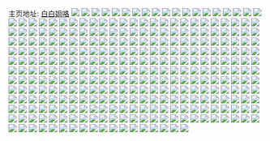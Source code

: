 主页地址: [白白姐咯](https://weibo.com/u/1691786543) 
![](https://wx4.sinaimg.cn/mw2000/64d69d2fly1h9loaqxi6fj21o0280kjl.jpg) 
![](https://wx4.sinaimg.cn/mw2000/64d69d2fly1h9loarjppvj21o0280qv5.jpg) 
![](https://wx4.sinaimg.cn/mw2000/64d69d2fly1h9loaspkktj21o0280qv5.jpg) 
![](https://wx4.sinaimg.cn/mw2000/64d69d2fly1h9lo8twozdj21o0280e81.jpg) 
![](https://wx4.sinaimg.cn/mw2000/64d69d2fly1h9lo8uhopsj21o0280e81.jpg) 
![](https://wx4.sinaimg.cn/mw2000/64d69d2fly1h9lo8v5y75j21o0280qv5.jpg) 
![](https://wx4.sinaimg.cn/mw2000/64d69d2fly1h9lo8vxsxzj21o0280u0x.jpg) 
![](https://wx4.sinaimg.cn/mw2000/64d69d2fgy1h8oy9h9q4kj21o02807v3.jpg) 
![](https://wx4.sinaimg.cn/mw2000/64d69d2fgy1h8oy9jcrl5j21o0280hdt.jpg) 
![](https://wx4.sinaimg.cn/mw2000/64d69d2fgy1h8oy9nyinbj21l6247npd.jpg) 
![](https://wx4.sinaimg.cn/mw2000/64d69d2fgy1h8oy9vdgwdj22c0340b2b.jpg) 
![](https://wx4.sinaimg.cn/mw2000/64d69d2fgy1h8oy9ykjgej21o0280qv5.jpg) 
![](https://wx4.sinaimg.cn/mw2000/64d69d2fgy1h8mz47oj2vj20zk1bejvq.jpg) 
![](https://wx4.sinaimg.cn/mw2000/64d69d2fgy1h8mz48nx0nj222o340e81.jpg) 
![](https://wx4.sinaimg.cn/mw2000/64d69d2fgy1h8mz49ay06j223t35sau7.jpg) 
![](https://wx4.sinaimg.cn/mw2000/64d69d2fgy1h8mz4a0yhsj222n3401bs.jpg) 
![](https://wx4.sinaimg.cn/mw2000/64d69d2fgy1h8mz4avpv4j22c0352hdt.jpg) 
![](https://wx4.sinaimg.cn/mw2000/64d69d2fgy1h8mz4dl9arj22db35se83.jpg) 
![](https://wx4.sinaimg.cn/mw2000/64d69d2fgy1h8mz4ejrgpj223v35s1bh.jpg) 
![](https://wx4.sinaimg.cn/mw2000/64d69d2fgy1h8mz4fsjdxj21of280npd.jpg) 
![](https://wx4.sinaimg.cn/mw2000/64d69d2fgy1h8mz4ij5abj22c03401kz.jpg) 
![](https://wx4.sinaimg.cn/mw2000/64d69d2fgy1h8mz4k9uv9j22c0340x6q.jpg) 
![](https://wx4.sinaimg.cn/mw2000/64d69d2fgy1h8mz47bo6tj21o02804qp.jpg) 
![](https://wx4.sinaimg.cn/mw2000/64d69d2fgy1h8mz4mykedj22802yob2c.jpg) 
![](https://wx4.sinaimg.cn/mw2000/64d69d2fgy1h8mz4pl460j22802yob2c.jpg) 
![](https://wx4.sinaimg.cn/mw2000/64d69d2fgy1h8mz4r4ystj22c0340npe.jpg) 
![](https://wx4.sinaimg.cn/mw2000/64d69d2fgy1h8mz4suj6dj22c0340x6q.jpg) 
![](https://wx4.sinaimg.cn/mw2000/64d69d2fgy1h8mz4ubm9yj22802yob2b.jpg) 
![](https://wx4.sinaimg.cn/mw2000/64d69d2fgy1h8mz4vdz95j23402c01ky.jpg) 
![](https://wx4.sinaimg.cn/mw2000/64d69d2fgy1h8mz2bcxf8j21o0280u0x.jpg) 
![](https://wx4.sinaimg.cn/mw2000/64d69d2fgy1h8mz2drccbj21o0280hdt.jpg) 
![](https://wx4.sinaimg.cn/mw2000/64d69d2fgy1h8mz2edlijj21o0280npd.jpg) 
![](https://wx4.sinaimg.cn/mw2000/64d69d2fgy1h8mz2fnhjoj22801o0e81.jpg) 
![](https://wx4.sinaimg.cn/mw2000/64d69d2fgy1h8mz2g9v9xj21o02807wh.jpg) 
![](https://wx4.sinaimg.cn/mw2000/64d69d2fgy1h8mz2oam8wj21o0280u0x.jpg) 
![](https://wx4.sinaimg.cn/mw2000/64d69d2fgy1h8mz2ow8mej223t35sau7.jpg) 
![](https://wx4.sinaimg.cn/mw2000/64d69d2fgy1h8mz2q0tasj22c0340qv5.jpg) 
![](https://wx4.sinaimg.cn/mw2000/64d69d2fgy1h8mz2qd57bj20zk1bejvq.jpg) 
![](https://wx4.sinaimg.cn/mw2000/64d69d2fgy1h8kjzizbouj21o02804qq.jpg) 
![](https://wx4.sinaimg.cn/mw2000/64d69d2fgy1h8kjzlrvshj21o0280kjl.jpg) 
![](https://wx4.sinaimg.cn/mw2000/64d69d2fgy1h8kjzme6trj21o02804qp.jpg) 
![](https://wx4.sinaimg.cn/mw2000/64d69d2fgy1h8kjzy42cqj20tm18gn49.jpg) 
![](https://wx4.sinaimg.cn/mw2000/64d69d2fgy1h8kjzytzz4j20tm18gn42.jpg) 
![](https://wx4.sinaimg.cn/mw2000/64d69d2fgy1h8kk03q8sxj21o0280e81.jpg) 
![](https://wx4.sinaimg.cn/mw2000/64d69d2fgy1h8kk0ag1sfj22801o0b29.jpg) 
![](https://wx4.sinaimg.cn/mw2000/64d69d2fgy1h8kk0c0mg6j21o02801kx.jpg) 
![](https://wx4.sinaimg.cn/mw2000/64d69d2fgy1h8kk0dceg7j22801o01jv.jpg) 
![](https://wx4.sinaimg.cn/mw2000/64d69d2fgy1h8ecsqy084j21o0280kjm.jpg) 
![](https://wx4.sinaimg.cn/mw2000/64d69d2fgy1h8ecsxtxylj21o0280e81.jpg) 
![](https://wx4.sinaimg.cn/mw2000/64d69d2fgy1h8ect1k2y7j21o0280kjl.jpg) 
![](https://wx4.sinaimg.cn/mw2000/64d69d2fgy1h8ect29kwuj22801o04qp.jpg) 
![](https://wx4.sinaimg.cn/mw2000/64d69d2fgy1h8ecshgtvxj21o0280hdt.jpg) 
![](https://wx4.sinaimg.cn/mw2000/64d69d2fgy1h8ect30na7j21o0280npd.jpg) 
![](https://wx4.sinaimg.cn/mw2000/64d69d2fgy1h8ect3ywbuj21o0280e81.jpg) 
![](https://wx4.sinaimg.cn/mw2000/64d69d2fgy1h8d80yirp8j23402c0x6p.jpg) 
![](https://wx4.sinaimg.cn/mw2000/64d69d2fgy1h84qcz03tgj21o02807wh.jpg) 
![](https://wx4.sinaimg.cn/mw2000/64d69d2fgy1h84qczy8x9j21o02807wh.jpg) 
![](https://wx4.sinaimg.cn/mw2000/64d69d2fgy1h84qcx3ekhj21o02804qp.jpg) 
![](https://wx4.sinaimg.cn/mw2000/64d69d2fgy1h82a0x8bpfj22801o0hdt.jpg) 
![](https://wx4.sinaimg.cn/mw2000/64d69d2fgy1h82a0ymmcdj22801o0b29.jpg) 
![](https://wx4.sinaimg.cn/mw2000/64d69d2fgy1h82a0ze6bwj22801o0txb.jpg) 
![](https://wx4.sinaimg.cn/mw2000/64d69d2fgy1h7vfc87h4gj22801o04qq.jpg) 
![](https://wx4.sinaimg.cn/mw2000/64d69d2fgy1h7vfc92dnsj22801o07wi.jpg) 
![](https://wx4.sinaimg.cn/mw2000/64d69d2fgy1h7vfccrcqoj23402c0qv6.jpg) 
![](https://wx4.sinaimg.cn/mw2000/64d69d2fgy1h7vfce75l8j23402c0kjm.jpg) 
![](https://wx4.sinaimg.cn/mw2000/64d69d2fgy1h7t59asqjdj21400u0jyc.jpg) 
![](https://wx4.sinaimg.cn/mw2000/64d69d2fgy1h7t59b282dj21400u07b3.jpg) 
![](https://wx4.sinaimg.cn/mw2000/64d69d2fgy1h7t59bez6zj20u014x47g.jpg) 
![](https://wx4.sinaimg.cn/mw2000/64d69d2fgy1h7t59f2rlmj21400u012o.jpg) 
![](https://wx4.sinaimg.cn/mw2000/64d69d2fgy1h7t59gwrc5j20u0140tf5.jpg) 
![](https://wx4.sinaimg.cn/mw2000/64d69d2fgy1h7t59hdpjij21400u0tex.jpg) 
![](https://wx4.sinaimg.cn/mw2000/64d69d2fgy1h7t59ho0gjj21400u0jxl.jpg) 
![](https://wx4.sinaimg.cn/mw2000/64d69d2fgy1h7m1mmr08uj22801o01kx.jpg) 
![](https://wx4.sinaimg.cn/mw2000/64d69d2fgy1h7m1mnf7q1j22801o04qp.jpg) 
![](https://wx4.sinaimg.cn/mw2000/64d69d2fgy1h7m1mqzezqj21o0280e81.jpg) 
![](https://wx4.sinaimg.cn/mw2000/64d69d2fgy1h7m1msaix4j22801o0x6p.jpg) 
![](https://wx4.sinaimg.cn/mw2000/64d69d2fgy1h7m1mtjvjxj22801o0npd.jpg) 
![](https://wx4.sinaimg.cn/mw2000/64d69d2fgy1h7m1mvmuykj23402c1b2c.jpg) 
![](https://wx4.sinaimg.cn/mw2000/64d69d2fgy1h7m1my26haj23402fdqv8.jpg) 
![](https://wx4.sinaimg.cn/mw2000/64d69d2fgy1h7jhbd8u07j22801o0hdt.jpg) 
![](https://wx4.sinaimg.cn/mw2000/64d69d2fgy1h7jhblb72kj22801o0hdt.jpg) 
![](https://wx4.sinaimg.cn/mw2000/64d69d2fgy1h7jhbpjo81j22801o0x6p.jpg) 
![](https://wx4.sinaimg.cn/mw2000/64d69d2fgy1h7jhbqqfoaj22801o0kjl.jpg) 
![](https://wx4.sinaimg.cn/mw2000/64d69d2fgy1h7jhco0e7mj22c0371kjq.jpg) 
![](https://wx4.sinaimg.cn/mw2000/64d69d2fgy1h7jh394sgcj21o0280e81.jpg) 
![](https://wx4.sinaimg.cn/mw2000/64d69d2fgy1h7jh3n07g7j21o0280kid.jpg) 
![](https://wx4.sinaimg.cn/mw2000/64d69d2fgy1h7jh3o0jxrj21o02804qp.jpg) 
![](https://wx4.sinaimg.cn/mw2000/64d69d2fgy1h7jh3orq49j21o0280nmj.jpg) 
![](https://wx4.sinaimg.cn/mw2000/64d69d2fgy1h7jh3pi686j21o0280txq.jpg) 
![](https://wx4.sinaimg.cn/mw2000/64d69d2fgy1h7jh3qasu8j21o02801kx.jpg) 
![](https://wx4.sinaimg.cn/mw2000/64d69d2fgy1h7jh3u9n49j21o02804qp.jpg) 
![](https://wx4.sinaimg.cn/mw2000/64d69d2fly1h7g5hgjqizj22801o0qv5.jpg) 
![](https://wx4.sinaimg.cn/mw2000/64d69d2fly1h7g5hhwnrnj21o0280npd.jpg) 
![](https://wx4.sinaimg.cn/mw2000/64d69d2fly1h7g5hm0b5hj21o0280qv5.jpg) 
![](https://wx4.sinaimg.cn/mw2000/64d69d2fly1h7g5hmreuoj21o0280wsr.jpg) 
![](https://wx4.sinaimg.cn/mw2000/64d69d2fly1h7g5hnd7j9j21o02807h2.jpg) 
![](https://wx4.sinaimg.cn/mw2000/64d69d2fly1h7g5hfo55qj21o0280gvs.jpg) 
![](https://wx4.sinaimg.cn/mw2000/64d69d2fly1h7g5hu8cq9j21o0280qcj.jpg) 
![](https://wx4.sinaimg.cn/mw2000/64d69d2fly1h7g5i6ltnoj21o02801kx.jpg) 
![](https://wx4.sinaimg.cn/mw2000/64d69d2fly1h7f08cy3hqj21o0280tpa.jpg) 
![](https://wx4.sinaimg.cn/mw2000/64d69d2fly1h7d3qdestsj22801o0nag.jpg) 
![](https://wx4.sinaimg.cn/mw2000/64d69d2fly1h7d3pkl88lj21o0280qv5.jpg) 
![](https://wx4.sinaimg.cn/mw2000/64d69d2fly1h7d3r5aze6j21o02801kx.jpg) 
![](https://wx4.sinaimg.cn/mw2000/64d69d2fly1h7d3rftyksj22c0340u0x.jpg) 
![](https://wx4.sinaimg.cn/mw2000/64d69d2fly1h7d3rhuhcjj21o0280nnl.jpg) 
![](https://wx4.sinaimg.cn/mw2000/64d69d2fly1h7bhuk476vj21o0280qv5.jpg) 
![](https://wx4.sinaimg.cn/mw2000/64d69d2fly1h7bhum2u21j22801o0u0y.jpg) 
![](https://wx4.sinaimg.cn/mw2000/64d69d2fly1h7bhuns0t2j22801o0npe.jpg) 
![](https://wx4.sinaimg.cn/mw2000/64d69d2fly1h7bhupfqpaj22801o0e81.jpg) 
![](https://wx4.sinaimg.cn/mw2000/64d69d2fly1h7bhur4xbnj21o01z7e82.jpg) 
![](https://wx4.sinaimg.cn/mw2000/64d69d2fly1h7bhussejmj21o0280b29.jpg) 
![](https://wx4.sinaimg.cn/mw2000/64d69d2fly1h7bhv49fpqj21o0280e82.jpg) 
![](https://wx4.sinaimg.cn/mw2000/64d69d2fly1h7b35c9fuaj21o0280npe.jpg) 
![](https://wx4.sinaimg.cn/mw2000/64d69d2fly1h7b35n4mpaj23402c0qv5.jpg) 
![](https://wx4.sinaimg.cn/mw2000/64d69d2fly1h7b35ot289j22c0340hdv.jpg) 
![](https://wx4.sinaimg.cn/mw2000/64d69d2fly1h7837670mnj21o0280tqw.jpg) 
![](https://wx4.sinaimg.cn/mw2000/64d69d2fly1h78376qfumj21o0280439.jpg) 
![](https://wx4.sinaimg.cn/mw2000/64d69d2fly1h783777xj2j21o0280q87.jpg) 
![](https://wx4.sinaimg.cn/mw2000/64d69d2fly1h78377vszyj21o02804qp.jpg) 
![](https://wx4.sinaimg.cn/mw2000/64d69d2fly1h77jynix55j21o0280kjm.jpg) 
![](https://wx4.sinaimg.cn/mw2000/64d69d2fly1h77jyokol5j22801o04qq.jpg) 
![](https://wx4.sinaimg.cn/mw2000/64d69d2fly1h759jp60dyj21400u07ce.jpg) 
![](https://wx4.sinaimg.cn/mw2000/64d69d2fly1h759jsny5tj21o02804qp.jpg) 
![](https://wx4.sinaimg.cn/mw2000/64d69d2fly1h759jcdpsej21o02801kx.jpg) 
![](https://wx4.sinaimg.cn/mw2000/64d69d2fly1h759jtjmozj21o0280n3j.jpg) 
![](https://wx4.sinaimg.cn/mw2000/64d69d2fly1h759jun9wqj21o0280e81.jpg) 
![](https://wx4.sinaimg.cn/mw2000/64d69d2fly1h759jvnj8kj21o0280hdt.jpg) 
![](https://wx4.sinaimg.cn/mw2000/64d69d2fly1h759jwis9jj21o0280hdt.jpg) 
![](https://wx4.sinaimg.cn/mw2000/64d69d2fly1h759jxasyij21o0280k1w.jpg) 
![](https://wx4.sinaimg.cn/mw2000/64d69d2fly1h759jy2wymj21o0280b29.jpg) 
![](https://wx4.sinaimg.cn/mw2000/64d69d2fly1h759jytj71j21o0280n5t.jpg) 
![](https://wx4.sinaimg.cn/mw2000/64d69d2fly1h759jzzekaj21o0280npd.jpg) 
![](https://wx4.sinaimg.cn/mw2000/64d69d2fly1h759hq1j3oj21o0280e6o.jpg) 
![](https://wx4.sinaimg.cn/mw2000/64d69d2fly1h759hshkbbj21o0280tzg.jpg) 
![](https://wx4.sinaimg.cn/mw2000/64d69d2fly1h759ht8qayj21o0280wkg.jpg) 
![](https://wx4.sinaimg.cn/mw2000/64d69d2fly1h759hu1u4oj21o0280te5.jpg) 
![](https://wx4.sinaimg.cn/mw2000/64d69d2fly1h759husxytj21o0280hdt.jpg) 
![](https://wx4.sinaimg.cn/mw2000/64d69d2fly1h759hvnsimj21o0280n8r.jpg) 
![](https://wx4.sinaimg.cn/mw2000/64d69d2fly1h759hwfk9yj21o02807g2.jpg) 
![](https://wx4.sinaimg.cn/mw2000/64d69d2fly1h759hx6iflj21o0280nae.jpg) 
![](https://wx4.sinaimg.cn/mw2000/64d69d2fly1h759hxyrbkj21o0280hdt.jpg) 
![](https://wx4.sinaimg.cn/mw2000/64d69d2fly1h759hyuba9j21o0280kjl.jpg) 
![](https://wx4.sinaimg.cn/mw2000/64d69d2fly1h759hzle0uj21o0280hdt.jpg) 
![](https://wx4.sinaimg.cn/mw2000/64d69d2fgy1h6vvovlsd9j20u015c0zl.jpg) 
![](https://wx4.sinaimg.cn/mw2000/64d69d2fgy1h6vvoylx2ej23402dhb2b.jpg) 
![](https://wx4.sinaimg.cn/mw2000/64d69d2fgy1h6vvotf8pgj22c035he82.jpg) 
![](https://wx4.sinaimg.cn/mw2000/64d69d2fgy1h6vvp1np1fj22c0341e84.jpg) 
![](https://wx4.sinaimg.cn/mw2000/64d69d2fgy1h6vvp4ind9j22c0375woz.jpg) 
![](https://wx4.sinaimg.cn/mw2000/64d69d2fgy1h6vvp7e6ilj22c037pk2j.jpg) 
![](https://wx4.sinaimg.cn/mw2000/64d69d2fgy1h6vvpc1vygj22c0340x6p.jpg) 
![](https://wx4.sinaimg.cn/mw2000/64d69d2fgy1h6v0qw0v7nj22801o0hdt.jpg) 
![](https://wx4.sinaimg.cn/mw2000/64d69d2fgy1h6v0qwrkjkj21o02807wh.jpg) 
![](https://wx4.sinaimg.cn/mw2000/64d69d2fgy1h6v0qxlyz6j21o0280b29.jpg) 
![](https://wx4.sinaimg.cn/mw2000/64d69d2fgy1h6v0qyx6j8j21o0280b2a.jpg) 
![](https://wx4.sinaimg.cn/mw2000/64d69d2fgy1h6v0r0cbyfj21o02804qq.jpg) 
![](https://wx4.sinaimg.cn/mw2000/64d69d2fgy1h6v0r1de9vj21o0280asl.jpg) 
![](https://wx4.sinaimg.cn/mw2000/64d69d2fgy1h6v0r2bmitj21o0280ndw.jpg) 
![](https://wx4.sinaimg.cn/mw2000/64d69d2fgy1h6v0r3cufkj21o0280kjl.jpg) 
![](https://wx4.sinaimg.cn/mw2000/64d69d2fgy1h6v0r4cgo4j21o0280155.jpg) 
![](https://wx4.sinaimg.cn/mw2000/64d69d2fgy1h6v0r54vusj21o0280e81.jpg) 
![](https://wx4.sinaimg.cn/mw2000/64d69d2fgy1h6v0r5w56dj21o0280hdt.jpg) 
![](https://wx4.sinaimg.cn/mw2000/64d69d2fgy1h6v0quukymj22801o0kjl.jpg) 
![](https://wx4.sinaimg.cn/mw2000/64d69d2fgy1h6v0razbvej22c0340kjm.jpg) 
![](https://wx4.sinaimg.cn/mw2000/64d69d2fgy1h6v0p1wr46j22801o047g.jpg) 
![](https://wx4.sinaimg.cn/mw2000/64d69d2fgy1h6v0p2ukzpj22801o0npd.jpg) 
![](https://wx4.sinaimg.cn/mw2000/64d69d2fgy1h6v0p5qu4oj21o0280e81.jpg) 
![](https://wx4.sinaimg.cn/mw2000/64d69d2fgy1h6v0p6ghgrj21o0280kjl.jpg) 
![](https://wx4.sinaimg.cn/mw2000/64d69d2fgy1h6v0p75o8gj21o0280kjl.jpg) 
![](https://wx4.sinaimg.cn/mw2000/64d69d2fgy1h6v0a7s4vkj21o02804qp.jpg) 
![](https://wx4.sinaimg.cn/mw2000/64d69d2fgy1h6v0a8xay5j21401hckcc.jpg) 
![](https://wx4.sinaimg.cn/mw2000/64d69d2fgy1h6v0aan2pdj22c03404qr.jpg) 
![](https://wx4.sinaimg.cn/mw2000/64d69d2fgy1h6v0abwe3hj21o0280e81.jpg) 
![](https://wx4.sinaimg.cn/mw2000/64d69d2fgy1h6v0acswz3j21o0280b29.jpg) 
![](https://wx4.sinaimg.cn/mw2000/64d69d2fgy1h6v09u0akzj21o0280e81.jpg) 
![](https://wx4.sinaimg.cn/mw2000/64d69d2fgy1h6v0mjke4yj21o0280wnn.jpg) 
![](https://wx4.sinaimg.cn/mw2000/64d69d2fgy1h6v0miveimj21o02807e4.jpg) 
![](https://wx4.sinaimg.cn/mw2000/64d69d2fgy1h6v0mo08daj21o0280qay.jpg) 
![](https://wx4.sinaimg.cn/mw2000/64d69d2fgy1h6v0morhb4j21o0280e81.jpg) 
![](https://wx4.sinaimg.cn/mw2000/64d69d2fgy1h6k706es5yj21o02801g6.jpg) 
![](https://wx4.sinaimg.cn/mw2000/64d69d2fgy1h6k708stazj20u015ydkt.jpg) 
![](https://wx4.sinaimg.cn/mw2000/64d69d2fgy1h6k709h7jmj20u015yaek.jpg) 
![](https://wx4.sinaimg.cn/mw2000/64d69d2fgy1h6k70o0a3oj21o0280b29.jpg) 
![](https://wx4.sinaimg.cn/mw2000/64d69d2fgy1h6k70pc962j21o0280dk5.jpg) 
![](https://wx4.sinaimg.cn/mw2000/64d69d2fgy1h6hpconkxcj22801o07a8.jpg) 
![](https://wx4.sinaimg.cn/mw2000/64d69d2fgy1h6hpcuskytj21o02801kx.jpg) 
![](https://wx4.sinaimg.cn/mw2000/64d69d2fgy1h6hpd5a0y3j21o0280tez.jpg) 
![](https://wx4.sinaimg.cn/mw2000/64d69d2fgy1h6hpdb2krej22801o0kjb.jpg) 
![](https://wx4.sinaimg.cn/mw2000/64d69d2fgy1h6hpdcfpxpj21o02807wh.jpg) 
![](https://wx4.sinaimg.cn/mw2000/64d69d2fgy1h6hpahmonjj22801o04qp.jpg) 
![](https://wx4.sinaimg.cn/mw2000/64d69d2fgy1h6hpai8vwoj22801o0b29.jpg) 
![](https://wx4.sinaimg.cn/mw2000/64d69d2fgy1h6hpamml0cj21o0280n26.jpg) 
![](https://wx4.sinaimg.cn/mw2000/64d69d2fgy1h6aoi83g5dj21400u0q58.jpg) 
![](https://wx4.sinaimg.cn/mw2000/64d69d2fgy1h6aoia5k1zj22c0340tk8.jpg) 
![](https://wx4.sinaimg.cn/mw2000/64d69d2fgy1h6aoic1ruuj21o02801ky.jpg) 
![](https://wx4.sinaimg.cn/mw2000/64d69d2fgy1h6aoid4ibpj21o02801ky.jpg) 
![](https://wx4.sinaimg.cn/mw2000/64d69d2fgy1h6aoidta5zj21o02804qp.jpg) 
![](https://wx4.sinaimg.cn/mw2000/64d69d2fgy1h6aoio87soj22c0340b2a.jpg) 
![](https://wx4.sinaimg.cn/mw2000/64d69d2fgy1h6350t9f63j21o02807jc.jpg) 
![](https://wx4.sinaimg.cn/mw2000/64d69d2fgy1h6350ubi8hj21o0280ahn.jpg) 
![](https://wx4.sinaimg.cn/mw2000/64d69d2fgy1h6350vh802j21o0280wm7.jpg) 
![](https://wx4.sinaimg.cn/mw2000/64d69d2fgy1h5tvpjdjpbj22801o0e1w.jpg) 
![](https://wx4.sinaimg.cn/mw2000/64d69d2fgy1h5tvpjvvbtj22801o0h7l.jpg) 
![](https://wx4.sinaimg.cn/mw2000/64d69d2fgy1h5tvpl91acj22c0340e82.jpg) 
![](https://wx4.sinaimg.cn/mw2000/64d69d2fgy1h5tvpm8m3sj21o0280whl.jpg) 
![](https://wx4.sinaimg.cn/mw2000/64d69d2fgy1h5tvpnolm7j22c0340b2b.jpg) 
![](https://wx4.sinaimg.cn/mw2000/64d69d2fgy1h5tvpiud74j21o0280aeg.jpg) 
![](https://wx4.sinaimg.cn/mw2000/64d69d2fgy1h5tvponzx2j21o0280k0r.jpg) 
![](https://wx4.sinaimg.cn/mw2000/64d69d2fgy1h5tvppvdepj22c03404qq.jpg) 
![](https://wx4.sinaimg.cn/mw2000/64d69d2fgy1h5tvpra2joj23402c0kjm.jpg) 
![](https://wx4.sinaimg.cn/mw2000/64d69d2fgy1h5tvpsyeplj23402c0b2a.jpg) 
![](https://wx4.sinaimg.cn/mw2000/64d69d2fgy1h5tvpuij6lj21sc2ds1ky.jpg) 
![](https://wx4.sinaimg.cn/mw2000/64d69d2fgy1h5tvpw4f35j22c0340hdu.jpg) 
![](https://wx4.sinaimg.cn/mw2000/64d69d2fgy1h5tvpwutiuj21400u00uv.jpg) 
![](https://wx4.sinaimg.cn/mw2000/64d69d2fgy1h5tvpxzs9kj23402c0npe.jpg) 
![](https://wx4.sinaimg.cn/mw2000/64d69d2fgy1h5tvpztlhyj22c0340x6q.jpg) 
![](https://wx4.sinaimg.cn/mw2000/64d69d2fgy1h5tvq198nwj229k340hdv.jpg) 
![](https://wx4.sinaimg.cn/mw2000/64d69d2fgy1h5tvq32gqgj22c0340x6q.jpg) 
![](https://wx4.sinaimg.cn/mw2000/64d69d2fgy1h5tvq4jljnj23402c0u0x.jpg) 
![](https://wx4.sinaimg.cn/mw2000/64d69d2fgy1h5tvngmufgj21o02807wh.jpg) 
![](https://wx4.sinaimg.cn/mw2000/64d69d2fgy1h5tvnoqb6ej21o02807wh.jpg) 
![](https://wx4.sinaimg.cn/mw2000/64d69d2fgy1h5tvnqey6fj22c03401kz.jpg) 
![](https://wx4.sinaimg.cn/mw2000/64d69d2fgy1h5tvnse9obj24n42wg4qs.jpg) 
![](https://wx4.sinaimg.cn/mw2000/64d69d2fgy1h5tvntg355j23402c0kjm.jpg) 
![](https://wx4.sinaimg.cn/mw2000/64d69d2fgy1h5tvnv0ceaj22c0341b2c.jpg) 
![](https://wx4.sinaimg.cn/mw2000/64d69d2fgy1h5tvo3g9s0j21o02bewod.jpg) 
![](https://wx4.sinaimg.cn/mw2000/64d69d2fgy1h5tvo43lm2j22801o01kx.jpg) 
![](https://wx4.sinaimg.cn/mw2000/64d69d2fgy1h5tvo5o96aj22801o0dm8.jpg) 
![](https://wx4.sinaimg.cn/mw2000/64d69d2fgy1h5tvnfdz6yj22801o07b9.jpg) 
![](https://wx4.sinaimg.cn/mw2000/64d69d2fgy1h5tvlcklm9j22c03401kz.jpg) 
![](https://wx4.sinaimg.cn/mw2000/64d69d2fgy1h5tvlgods6j21o0280u0x.jpg) 
![](https://wx4.sinaimg.cn/mw2000/64d69d2fgy1h5tvlh8gv4j21o0280qv5.jpg) 
![](https://wx4.sinaimg.cn/mw2000/64d69d2fgy1h5tvlht2k0j21o0280kjl.jpg) 
![](https://wx4.sinaimg.cn/mw2000/64d69d2fgy1h5tvlij0vqj21o0280u0x.jpg) 
![](https://wx4.sinaimg.cn/mw2000/64d69d2fgy1h5tvlky6wzj22801o04k6.jpg) 
![](https://wx4.sinaimg.cn/mw2000/64d69d2fgy1h5tvllivihj22801o07wh.jpg) 
![](https://wx4.sinaimg.cn/mw2000/64d69d2fgy1h5tvloraa5j22801o0x6p.jpg) 
![](https://wx4.sinaimg.cn/mw2000/64d69d2fgy1h5tvlmtgejj21o0280tes.jpg) 
![](https://wx4.sinaimg.cn/mw2000/64d69d2fgy1h5tvls4849j21o0280n68.jpg) 
![](https://wx4.sinaimg.cn/mw2000/64d69d2fgy1h5tvlssqe0j21o028011q.jpg) 
![](https://wx4.sinaimg.cn/mw2000/64d69d2fgy1h5tvltc1pcj21o0280gsr.jpg) 
![](https://wx4.sinaimg.cn/mw2000/64d69d2fgy1h5tvk0niiaj21o02807wh.jpg) 
![](https://wx4.sinaimg.cn/mw2000/64d69d2fgy1h5tvk2qqg4j22801o0458.jpg) 
![](https://wx4.sinaimg.cn/mw2000/64d69d2fgy1h5tvk3bmt2j22801o0gry.jpg) 
![](https://wx4.sinaimg.cn/mw2000/64d69d2fgy1h5tvk3zpbpj22c03404qq.jpg) 
![](https://wx4.sinaimg.cn/mw2000/64d69d2fgy1h5tvk4i7u6j21o0280tdq.jpg) 
![](https://wx4.sinaimg.cn/mw2000/64d69d2fgy1h5tvk4zehqj22801o0jwe.jpg) 
![](https://wx4.sinaimg.cn/mw2000/64d69d2fgy1h5tvk8lu0oj21o02807vh.jpg) 
![](https://wx4.sinaimg.cn/mw2000/64d69d2fgy1h5tvkapajbj22801o07a4.jpg) 
![](https://wx4.sinaimg.cn/mw2000/64d69d2fgy1h5tvkb173qj22801o0x3a.jpg) 
![](https://wx4.sinaimg.cn/mw2000/64d69d2fgy1h5tvj6yyl3j224836cnpe.jpg) 
![](https://wx4.sinaimg.cn/mw2000/64d69d2fgy1h5tvj9jf9uj22rg36c1kx.jpg) 
![](https://wx4.sinaimg.cn/mw2000/64d69d2fgy1h5tvjbf3y4j224836ch0r.jpg) 
![](https://wx4.sinaimg.cn/mw2000/64d69d2fgy1h5tvjdxu5pj224836chdu.jpg) 
![](https://wx4.sinaimg.cn/mw2000/64d69d2fgy1h5tvjg95qdj224836c7wj.jpg) 
![](https://wx4.sinaimg.cn/mw2000/64d69d2fgy1h5tvjh8lh6j22801o0e81.jpg) 
![](https://wx4.sinaimg.cn/mw2000/64d69d2fgy1h5tvjhuikzj22801o0e81.jpg) 
![](https://wx4.sinaimg.cn/mw2000/64d69d2fgy1h5tvjijq0zj22801o0hdt.jpg) 
![](https://wx4.sinaimg.cn/mw2000/64d69d2fgy1h5tvjlxf1mj21o0280gu1.jpg) 
![](https://wx4.sinaimg.cn/mw2000/64d69d2fgy1h5tviv7w7rj22c0340u0y.jpg) 
![](https://wx4.sinaimg.cn/mw2000/64d69d2fgy1h5q3zwxgncj22801o07eq.jpg) 
![](https://wx4.sinaimg.cn/mw2000/64d69d2fgy1h5q3zxjpmjj21o0280n9n.jpg) 
![](https://wx4.sinaimg.cn/mw2000/64d69d2fgy1h5q3zy6423j21o02807g1.jpg) 
![](https://wx4.sinaimg.cn/mw2000/64d69d2fgy1h5q3zzhrtvj21o0280tqw.jpg) 
![](https://wx4.sinaimg.cn/mw2000/64d69d2fgy1h5q4006yaoj21o0280x6p.jpg) 
![](https://wx4.sinaimg.cn/mw2000/64d69d2fgy1h5q3zw8j35j21o0280wum.jpg) 
![](https://wx4.sinaimg.cn/mw2000/64d69d2fgy1h5q404r2dsj22801o0wvt.jpg) 
![](https://wx4.sinaimg.cn/mw2000/64d69d2fgy1h5q405n9frj21o0280h5i.jpg) 
![](https://wx4.sinaimg.cn/mw2000/64d69d2fgy1h5q4064dspj21o0280juj.jpg) 
![](https://wx4.sinaimg.cn/mw2000/64d69d2fgy1h5q40gzdq5j21o0280x6p.jpg) 
![](https://wx4.sinaimg.cn/mw2000/64d69d2fgy1h57xpy53w2j22c038xkjn.jpg) 
![](https://wx4.sinaimg.cn/mw2000/64d69d2fgy1h57xptuw0vj22c0340x6q.jpg) 
![](https://wx4.sinaimg.cn/mw2000/64d69d2fgy1h57xq0xmx7j22c03404qq.jpg) 
![](https://wx4.sinaimg.cn/mw2000/64d69d2fgy1h57xq20k9yj21d82ykqv5.jpg) 
![](https://wx4.sinaimg.cn/mw2000/64d69d2fgy1h57xq31tnkj22c03414qq.jpg) 
![](https://wx4.sinaimg.cn/mw2000/64d69d2fgy1h57xq44v0uj22c03414qq.jpg) 
![](https://wx4.sinaimg.cn/mw2000/64d69d2fgy1h57xq6btqnj22bz340x6q.jpg) 
![](https://wx4.sinaimg.cn/mw2000/64d69d2fgy1h57xq8khmoj22c0341e82.jpg) 
![](https://wx4.sinaimg.cn/mw2000/64d69d2fgy1h57xq9u9ebj22c0341kjm.jpg) 
![](https://wx4.sinaimg.cn/mw2000/64d69d2fgy1h57xqbs5h1j22c03411kz.jpg) 
![](https://wx4.sinaimg.cn/mw2000/64d69d2fgy1h57xqd7kpsj22c0341x6q.jpg) 
![](https://wx4.sinaimg.cn/mw2000/64d69d2fgy1h57xqeieeoj22c0341kjn.jpg) 
![](https://wx4.sinaimg.cn/mw2000/64d69d2fgy1h550ur3db3j21o0280qv5.jpg) 
![](https://wx4.sinaimg.cn/mw2000/64d69d2fgy1h550uxx8ofj21o0280b29.jpg) 
![](https://wx4.sinaimg.cn/mw2000/64d69d2fgy1h550v204jhj21o02801kx.jpg) 
![](https://wx4.sinaimg.cn/mw2000/64d69d2fgy1h550v2sgwzj21o02801kx.jpg) 
![](https://wx4.sinaimg.cn/mw2000/64d69d2fgy1h550v3h5cej21o02801kx.jpg) 
![](https://wx4.sinaimg.cn/mw2000/64d69d2fgy1h550v5roq1j21o0280tsw.jpg) 
![](https://wx4.sinaimg.cn/mw2000/64d69d2fgy1h4um4yg59bj22801o04o0.jpg) 
![](https://wx4.sinaimg.cn/mw2000/64d69d2fgy1h4um4z8slzj21o0280quc.jpg) 
![](https://wx4.sinaimg.cn/mw2000/64d69d2fgy1h4um5026wdj21o0280kih.jpg) 
![](https://wx4.sinaimg.cn/mw2000/64d69d2fgy1h4um56komuj20u01hcn61.jpg) 
![](https://wx4.sinaimg.cn/mw2000/64d69d2fgy1h4um5cnkwaj21o0280e81.jpg) 
![](https://wx4.sinaimg.cn/mw2000/64d69d2fgy1h4um5ej0rvj21o02yo7wi.jpg) 
![](https://wx4.sinaimg.cn/mw2000/64d69d2fgy1h4um5g6dlpj21o0280e81.jpg) 
![](https://wx4.sinaimg.cn/mw2000/64d69d2fgy1h4um5i98mcj21o0280hdu.jpg) 
![](https://wx4.sinaimg.cn/mw2000/64d69d2fgy1h4um5k4dtij21o0280kjl.jpg) 
![](https://wx4.sinaimg.cn/mw2000/64d69d2fgy1h4um5lsyrcj21o0280b2a.jpg) 
![](https://wx4.sinaimg.cn/mw2000/64d69d2fgy1h4um5qpl4sj21o0280hbz.jpg) 
![](https://wx4.sinaimg.cn/mw2000/64d69d2fgy1h4h8xv8bp2j22c0340x6p.jpg) 
![](https://wx4.sinaimg.cn/mw2000/64d69d2fgy1h4h8ya63bbj21o0280nob.jpg) 
![](https://wx4.sinaimg.cn/mw2000/64d69d2fgy1h4h8yajvdxj21o0280x5k.jpg) 
![](https://wx4.sinaimg.cn/mw2000/64d69d2fgy1h4h8ybg4z8j21o0280x6g.jpg) 
![](https://wx4.sinaimg.cn/mw2000/64d69d2fgy1h4h8yek09wj21o02807tv.jpg) 
![](https://wx4.sinaimg.cn/mw2000/64d69d2fgy1h4abj221v9j21o02804qp.jpg) 
![](https://wx4.sinaimg.cn/mw2000/64d69d2fgy1h4abjhjr9tj21o0280tum.jpg) 
![](https://wx4.sinaimg.cn/mw2000/64d69d2fgy1h42cf4bdh1j21o02801kx.jpg) 
![](https://wx4.sinaimg.cn/mw2000/64d69d2fgy1h42cf57cy4j21o02801kx.jpg) 
![](https://wx4.sinaimg.cn/mw2000/64d69d2fgy1h42cfbua93j22c0340b29.jpg) 
![](https://wx4.sinaimg.cn/mw2000/64d69d2fgy1h42cfd2bshj22c0340b29.jpg) 
![](https://wx4.sinaimg.cn/mw2000/64d69d2fgy1h42cfk6abhj22c03404qq.jpg) 
![](https://wx4.sinaimg.cn/mw2000/64d69d2fgy1h42cfljt7rj22c03404qq.jpg) 
![](https://wx4.sinaimg.cn/mw2000/64d69d2fgy1h42cbq4f83j22c0340npd.jpg) 
